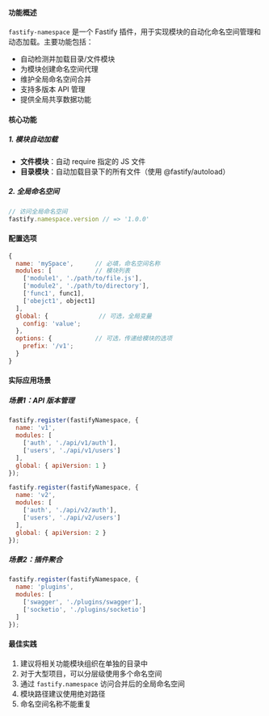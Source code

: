 #### 功能概述
`fastify-namespace` 是一个 Fastify 插件，用于实现模块的自动化命名空间管理和动态加载。主要功能包括：
- 自动检测并加载目录/文件模块
- 为模块创建命名空间代理
- 维护全局命名空间合并
- 支持多版本 API 管理
- 提供全局共享数据功能

#### 核心功能

##### 1. 模块自动加载
- **文件模块**：自动 require 指定的 JS 文件
- **目录模块**：自动加载目录下的所有文件（使用 @fastify/autoload）

##### 2. 全局命名空间
```javascript
// 访问全局命名空间
fastify.namespace.version // => '1.0.0'
```

#### 配置选项
```javascript
{
  name: 'mySpace',      // 必填，命名空间名称
  modules: [            // 模块列表
    ['module1', './path/to/file.js'],
    ['module2', './path/to/directory'],
    ['func1', func1],
    ['obejct1', object1]
  ],
  global: {              // 可选，全局变量
    config: 'value';
  },
  options: {            // 可选，传递给模块的选项
    prefix: '/v1';
  }
}
```

#### 实际应用场景

##### 场景1：API 版本管理
```javascript
fastify.register(fastifyNamespace, {
  name: 'v1',
  modules: [
    ['auth', './api/v1/auth'],
    ['users', './api/v1/users']
  ],
  global: { apiVersion: 1 }
});

fastify.register(fastifyNamespace, {
  name: 'v2',
  modules: [
    ['auth', './api/v2/auth'],
    ['users', './api/v2/users']
  ],
  global: { apiVersion: 2 }
});
```

##### 场景2：插件聚合
```javascript
fastify.register(fastifyNamespace, {
  name: 'plugins',
  modules: [
    ['swagger', './plugins/swagger'],
    ['socketio', './plugins/socketio']
  ]
});
```

#### 最佳实践
1. 建议将相关功能模块组织在单独的目录中
2. 对于大型项目，可以分层级使用多个命名空间
3. 通过 `fastify.namespace` 访问合并后的全局命名空间
4. 模块路径建议使用绝对路径
5. 命名空间名称不能重复
